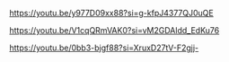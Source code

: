 https://youtu.be/y977D09xx88?si=g-kfpJ4377QJ0uQE

https://youtu.be/V1cqQRmVAK0?si=vM2GDAldd_EdKu76

https://youtu.be/0bb3-bjgf88?si=XruxD27tV-F2gjj-